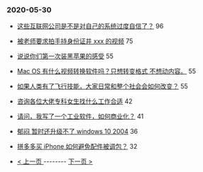 ### 2020-05-30 
- [这些互联网公司是不是对自己的系统过度自信了？](https://www.v2ex.com/t/676900) 96
- [被老师要求拍手持身份证并 xxx 的视频](https://www.v2ex.com/t/676976) 75
- [说说你们第一次装黑苹果的感受](https://www.v2ex.com/t/676845) 55
- [Mac OS 有什么视频转换软件吗？只想转变格式 不想动内容。](https://www.v2ex.com/t/676849) 55
- [如果人类有了飞行技能，大家日常和整个社会会如何改变？](https://www.v2ex.com/t/676856) 55
- [咨询各位大佬专科女生找什么工作合适](https://www.v2ex.com/t/676923) 42
- [请问，我写了一个工业软件，如何商业化？](https://www.v2ex.com/t/676835) 41
- [郁闷 暂时还升级不了 windows 10 2004](https://www.v2ex.com/t/676875) 36
- [拼多多买 iPhone 如何避免配件被调包？](https://www.v2ex.com/t/676924) 32 

- [ < 上一页 ](https://github.com/able8/v2ex-hot-record/blob/master/2020-05-29.md) -------- [ 下一页 > ](https://github.com/able8/v2ex-hot-record/blob/master/2020-05-31.md)